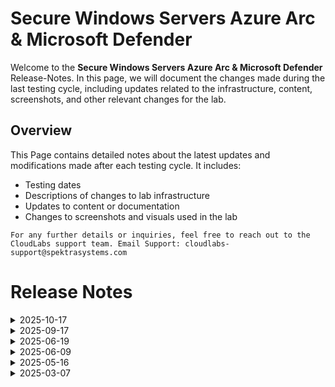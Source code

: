 # Secure Windows Servers Azure Arc & Microsoft Defender

Welcome to the **Secure Windows Servers Azure Arc & Microsoft Defender** Release-Notes. In this page, we will document the changes made during the last testing cycle, including updates related to the infrastructure, content, screenshots, and other relevant changes for the lab.

## Overview

This Page contains detailed notes about the latest updates and modifications made after each testing cycle. It includes:

- Testing dates
- Descriptions of changes to lab infrastructure
- Updates to content or documentation
- Changes to screenshots and visuals used in the lab

`For any further details or inquiries, feel free to reach out to the CloudLabs support team. Email Support: cloudlabs-support@spektrasystems.com`

# Release Notes

<details>
  <summary>2025-10-17</summary>

## Release Date: 2025-10-17

Internal testing is currently in progress, and the final pointers will be shared once it is completed.
---
</details>

<details>
  <summary>2025-09-17</summary>

## Release Date: 2025-09-17

### Summary of Changes

Minor updates, including clearer UI screenshots and refined instructions for improved clarity and accuracy.   

### Infrastructure Changes

N/A

### Content Changes

N/A

### Screenshot Updates

- **Minor updates**: 

    - **Updated UI Screenshots**: Replaced screenshots to match the latest user interface.
    - **Instruction Refinements**: Fixed rendering issues and added clear instructions.
      
### Testing Notes

- **Testing Date**: 2025-09-17

### Testing Scope 

- Performed end to end lab testing, and all validations were successful. Updated lab guide for better clarity.

---
</details>

<details>
  <summary>2025-06-19</summary>

### [Release Date: 2025-06-19]

- **Change**: Minor UI updates to enhance user experience.
- **Testing Date**: 2025-06-19
- **Notes**: NA

## Infrastructure Changes

NA

## Content Changes

NA


## Screenshot Updates

- **Minor Updates**:

  - Updated screenshots reflecting minor UI changes.  
  - Added necessary notes to prevent confusion and corrected alignment issues.
 
## Testing Notes

- **Testing Date**: 2025-06-19
- **Issues Found**: NA
- 
---

For any further details or inquiries, feel free to reach out to the MS-Innovation development team.

---
</details>

<details>
  <summary>2025-06-09</summary>

### [Release Date: 2025-06-09]

- **Change**: Minor UI updates to enhance user experience).
- **Testing Date**: 2025-06-09
- **Notes**: NA

## Infrastructure Changes

- **Change**: Updated the Lab UI and screenshots for improved understanding of the lab environment.



## Content Changes

NA


## Screenshot Updates

- **Change**: Updated the screenshot for Lab UI.
- **Details**: New screenshot reflects the changes in the user interface after the recent UI update.

## Testing Notes

- **Testing Date**: 2025-06-09
- **Tested Features**: Azure Arc, Microsoft Defender for Cloud, and Microsoft Sentinel.
- **Issues Found**: NA
- 
---

For any further details or inquiries, feel free to reach out to the MS-Innovation development team.

---
</details>

<details>
  <summary>2025-05-16</summary>

## Infrastructure Changes

NA

## Content Changes

- **Change**: Minor UI Changes and instructions updated.

## Screenshot Updates

- **Change**: Screenshots are upto date.

## Testing Notes

- **Testing Date**: 2025-05-02

---
</details>
<details>
  <summary>2025-03-07</summary>
### 7 March 2025

- Major Updates

    - Removed **Exercise: 04, 07 and 08** based on sumit's suggestion as it required Global Admin privileges.

- Minor Updates

    - Enhanced lab guide instructions to improve clarity and usability for participants.  
    - Updated screenshots across the lab guide to reflect the latest UI changes.
</details>
